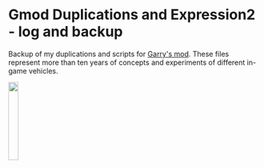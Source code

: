 # Gmod Duplications and Expression2 - log and backup

Backup of my duplications and scripts for [Garry's mod](https://gmod.facepunch.com/). These files represent more than ten years of concepts and experiments of different in-game vehicles.  

<img src="https://upload.wikimedia.org/wikipedia/commons/thumb/9/97/Garry%27s_Mod_logo.svg/1200px-Garry%27s_Mod_logo.svg.png" style="width: 20%">
